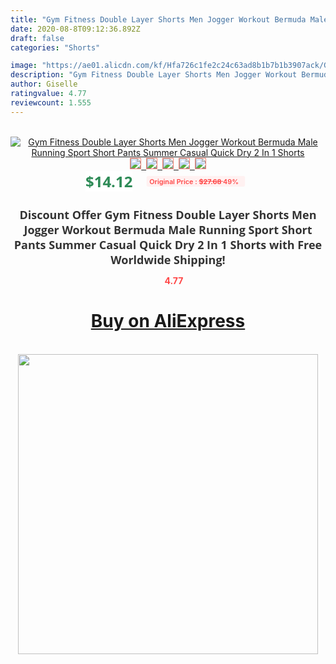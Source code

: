 ```yaml
---
title: "Gym Fitness Double Layer Shorts Men Jogger Workout Bermuda Male Running Sport Short Pants Summer Casual Quick Dry 2 In 1 Shorts"
date: 2020-08-8T09:12:36.892Z
draft: false
categories: "Shorts"

image: "https://ae01.alicdn.com/kf/Hfa726c1fe2c24c63ad8b1b7b1b3907ack/Gym-Fitness-Double-Layer-Shorts-Men-Jogger-Workout-Bermuda-Male-Running-Sport-Short-Pants-Summer-Casual.jpg"
description: "Gym Fitness Double Layer Shorts Men Jogger Workout Bermuda Male Running Sport Short Pants Summer Casual Quick Dry 2 In 1 Shorts"
author: Giselle
ratingvalue: 4.77
reviewcount: 1.555
---
```

<br>
<div style="text-align: center;">
<a href="https://s.click.aliexpress.com/e/_ATydrP" target="_blank" rel="nofollow noopener noreferrer"><img alt="Gym Fitness Double Layer Shorts Men Jogger Workout Bermuda Male Running Sport Short Pants Summer Casual Quick Dry 2 In 1 Shorts" class="magnifier-image" src="https://ae01.alicdn.com/kf/Hfa726c1fe2c24c63ad8b1b7b1b3907ack/Gym-Fitness-Double-Layer-Shorts-Men-Jogger-Workout-Bermuda-Male-Running-Sport-Short-Pants-Summer-Casual.jpg_640x640.jpg">
<br>
<img style="border:1px solid salmon" src="https://ae01.alicdn.com/kf/Hfa726c1fe2c24c63ad8b1b7b1b3907ack/Gym-Fitness-Double-Layer-Shorts-Men-Jogger-Workout-Bermuda-Male-Running-Sport-Short-Pants-Summer-Casual.jpg_120x120.jpg">&nbsp;&nbsp;<img style="border:1px solid salmon" src="https://ae01.alicdn.com/kf/H6614d4be3d634f71bfb485a4f6f415e7c/Gym-Fitness-Double-Layer-Shorts-Men-Jogger-Workout-Bermuda-Male-Running-Sport-Short-Pants-Summer-Casual.jpg_120x120.jpg">&nbsp;&nbsp;<img style="border:1px solid salmon" src="https://ae01.alicdn.com/kf/H087a58b8b8ad4c5a95444c2878b345fbr/Gym-Fitness-Double-Layer-Shorts-Men-Jogger-Workout-Bermuda-Male-Running-Sport-Short-Pants-Summer-Casual.jpg_120x120.jpg">&nbsp;&nbsp;<img style="border:1px solid salmon" src="https://ae01.alicdn.com/kf/H22c704fd8470454f9394486ff6460c2ab/Gym-Fitness-Double-Layer-Shorts-Men-Jogger-Workout-Bermuda-Male-Running-Sport-Short-Pants-Summer-Casual.jpg_120x120.jpg">&nbsp;&nbsp;<img style="border:1px solid salmon" src="https://ae01.alicdn.com/kf/H43bcc157f2794d879f045cb6c29d9a52B/Gym-Fitness-Double-Layer-Shorts-Men-Jogger-Workout-Bermuda-Male-Running-Sport-Short-Pants-Summer-Casual.jpg_120x120.jpg"></a></div><br0>
<div style="text-align: center;"><span style="background-color: white; border: 0px; box-sizing: border-box; color: seagreen; display: inline-block; font-family: &quot;open sans&quot; , &quot;arial&quot; , &quot;helvetica&quot; , sans-serif , &quot;heiti&quot;; font-size: 24px; font-stretch: inherit; font-weight: 700; line-height: inherit; margin: 0px 10px 0px 0px; padding: 0px; vertical-align: middle;">$14.12 </span>
<span style="background: rgb(255 , 241 , 241); border-radius: 3px; border: 0px; box-sizing: border-box; color: #ff4747; display: inline-block; font-family: inherit; font-size: 12px; font-stretch: inherit; font-style: inherit; font-variant: inherit; font-weight: 600; line-height: inherit; margin: 0px; padding: 2px 5px; transform: scale(0.9); vertical-align: middle;">Original Price : <b style="text-decoration: line-through;">$27.68 </b> 49%&nbsp;&nbsp;</span></div>
<h1 style="color: #333333; display: inline-block; font-family: &quot;open sans&quot; , &quot;arial&quot; , &quot;helvetica&quot; , sans-serif , &quot;heiti&quot;; font-size: 18px; font-stretch: inherit; font-weight: 700; text-align: center;">Discount Offer Gym Fitness Double Layer Shorts Men Jogger Workout Bermuda Male Running Sport Short Pants Summer Casual Quick Dry 2 In 1 Shorts with Free Worldwide Shipping!</h1>
<div style="color: #ff4747; text-align: center;">
<img src="https://4.bp.blogspot.com/-M0ZcTcb-5uY/XleCXlxnR4I/AAAAAAAAAEc/OrjgMkXV1oMQFaCRZj5HQwOCBcu3w1FegCPcBGAYYCw/s1600/star.png" style="height: 15px;">&nbsp;<b>4.77</b></div>
<div class="button_cont" align="center"><a class="buynow_a" href="https://s.click.aliexpress.com/e/_ATydrP" target="_blank" rel="nofollow noopener noreferrer"><H1>Buy on AliExpress</H1></a></div><br>
<div class="separator" style="clear: both; text-align: center;">
<img src="https://lh3.googleusercontent.com/-pTy5HemUv9M/XlePHvY0dAI/AAAAAAAAAE4/0nX5iRUoIWY8eMW9Dpxeirr157OZliDIgCLcBGAsYHQ/s1600/badge.gif" width="480">
</div>
